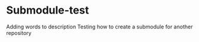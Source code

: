 # Submodule-test
Adding words to description
Testing how to create a submodule for another repository
